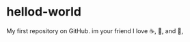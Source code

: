 # hellod-world
My first repository on GitHub.
im your friend
I love :coffee:, :pizza:, and :dancer:,
